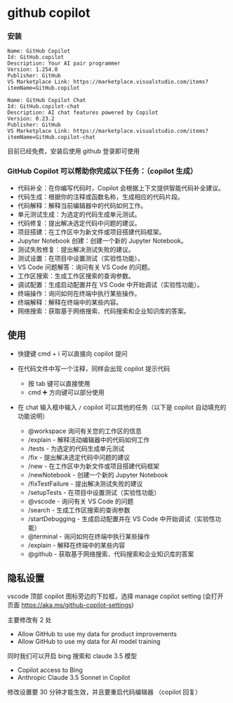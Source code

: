 # github copilot

### 安装

```
Name: GitHub Copilot
Id: GitHub.copilot
Description: Your AI pair programmer
Version: 1.254.0
Publisher: GitHub
VS Marketplace Link: https://marketplace.visualstudio.com/items?itemName=GitHub.copilot
```

```
Name: GitHub Copilot Chat
Id: GitHub.copilot-chat
Description: AI chat features powered by Copilot
Version: 0.23.2
Publisher: GitHub
VS Marketplace Link: https://marketplace.visualstudio.com/items?itemName=GitHub.copilot-chat
```

目前已经免费，安装后使用 github 登录即可使用

### GitHub Copilot 可以帮助你完成以下任务：（copilot 生成）

- 代码补全：在你编写代码时，Copilot 会根据上下文提供智能代码补全建议。
- 代码生成：根据你的注释或函数名称，生成相应的代码片段。
- 代码解释：解释当前编辑器中的代码如何工作。
- 单元测试生成：为选定的代码生成单元测试。
- 代码修复：提出解决选定代码中问题的建议。
- 项目搭建：在工作区中为新文件或项目搭建代码框架。
- Jupyter Notebook 创建：创建一个新的 Jupyter Notebook。
- 测试失败修复：提出解决测试失败的建议。
- 测试设置：在项目中设置测试（实验性功能）。
- VS Code 问题解答：询问有关 VS Code 的问题。
- 工作区搜索：生成工作区搜索的查询参数。
- 调试配置：生成启动配置并在 VS Code 中开始调试（实验性功能）。
- 终端操作：询问如何在终端中执行某些操作。
- 终端解释：解释在终端中的某些内容。
- 网络搜索：获取基于网络搜索、代码搜索和企业知识库的答案。

## 使用

- 快捷键 cmd + i 可以直接向 copilot 提问
- 在代码文件中写一个注释，同样会出现 copilot 提示代码

  - 按 tab 键可以直接使用
  - cmd ➕ 方向键可以部分使用

- 在 chat 输入框中输入 `/` copilot 可以其他的任务（以下是 copilot 自动填充的功能说明）
  - @workspace 询问有关您的工作区的信息
  - /explain - 解释活动编辑器中的代码如何工作
  - /tests - 为选定的代码生成单元测试
  - /fix - 提出解决选定代码中问题的建议
  - /new - 在工作区中为新文件或项目搭建代码框架
  - /newNotebook - 创建一个新的 Jupyter Notebook
  - /fixTestFailure - 提出解决测试失败的建议
  - /setupTests - 在项目中设置测试（实验性功能）
  - @vscode - 询问有关 VS Code 的问题
  - /search - 生成工作区搜索的查询参数
  - /startDebugging - 生成启动配置并在 VS Code 中开始调试（实验性功能）
  - @terminal - 询问如何在终端中执行某些操作
  - /explain - 解释在终端中的某些内容
  - @github - 获取基于网络搜索、代码搜索和企业知识库的答案

## 隐私设置

vscode 顶部 copilot 图标旁边的下拉框，选择 manage copilot setting (会打开页面 https://aka.ms/github-copilot-settings)

主要修改有 2 处

- Allow GitHub to use my data for product improvements
- Allow GitHub to use my data for AI model training

同时我们可以开启 bing 搜索和 claude 3.5 模型

- Copilot access to Bing
- Anthropic Claude 3.5 Sonnet in Copilot

修改设置要 30 分钟才能生效，并且要重启代码编辑器 （copilot 回复）
